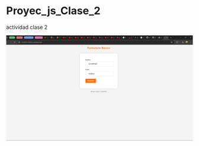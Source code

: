 # Proyec_js_Clase_2
actividad clase 2


![Mi Banner](https://github.com/TsantiG/IMG/blob/main/Captura%20de%20pantalla%202024-07-30%20225722.png?raw=true)
